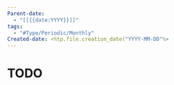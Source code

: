 ```yaml
---
Parent-date:
  - "[[{{date:YYYY}}]]"
tags:
  - "#Type/Periodic/Monthly"
Created-date: <%tp.file.creation_date("YYYY-MM-DD"%>
---
```

# TODO